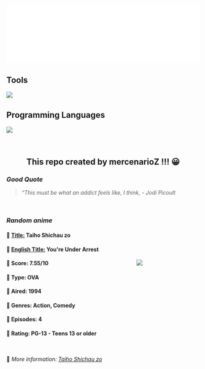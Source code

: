 
<img src="svg/nai.svg" />

<p>
  <h2>Tools</h2>
  <a href="https://skillicons.dev">
    <img src="https://skillicons.dev/icons?i=git,bash,vim,ubuntu,tensorflow,pytorch,docker,raspberrypi" />
  </a>

  <br />

  <h2>Programming Languages</h2>

  <a href="https://skillicons.dev">
    <img src="https://skillicons.dev/icons?i=python,c,cpp" />
  </a>
</p>

<br />

<h2 align="center">This repo created by mercenarioZ !!! 😀</h2>
<h3><i>Good Quote</i></h3>

<blockquote>
<i>
“This must be what an addict feels like, I think, - Jodi Picoult
</i>
</blockquote>

<br />

<h3><i>Random anime</i></h3>

<h4>
  <strong>🥭 <u>Title:</u></strong> Taiho Shichau zo
</h4>

<h4>🌿 <u>English Title:</u> You're Under Arrest</h4>

<img align="right" width="165" src=https://cdn.myanimelist.net/images/anime/1498/97153.jpg />

<h4>🌱 Score: 7.55/10</h4>

<h4>🌲 Type: OVA</h4>

<h4>🌴 Aired: 1994</h4>

<h4>🌵 Genres: Action, Comedy</h4>

<h4>🥑 Episodes: 4</h4>

<h4>🍏 Rating: PG-13 - Teens 13 or older</h4>

<br />

🍂 *More information: [Taiho Shichau zo](https://myanimelist.net/anime/1577/Taiho_Shichau_zo)*
    